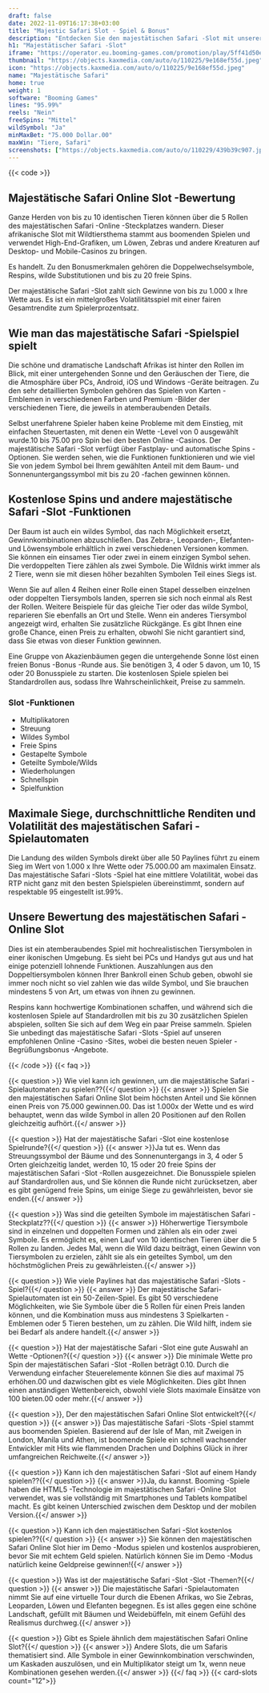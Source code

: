 ```yaml
---
draft: false
date: 2022-11-09T16:17:38+03:00
title: "Majestic Safari Slot - Spiel & Bonus"
description: "Entdecken Sie den majestätischen Safari -Slot mit unserer vollständigen Überprüfung des Gameplays, den Funktionen, maximalen Auszahlungen und wo Sie es mit den besten Casino -Angeboten spielen können."
h1: "Majestätischer Safari -Slot"
iframe: "https://operator.eu.booming-games.com/promotion/play/5ff41d50efcba9001a85f940/desktop/demo-links/en"
thumbnail: "https://objects.kaxmedia.com/auto/o/110225/9e168ef55d.jpeg"
icon: "https://objects.kaxmedia.com/auto/o/110225/9e168ef55d.jpeg"
name: "Majestätische Safari"
home: true
weight: 1
software: "Booming Games"
lines: "95.99%"
reels: "Nein"
freeSpins: "Mittel"
wildSymbol: "Ja"
minMaxBet: "75.000 Dollar.00"
maxWin: "Tiere, Safari"
screenshots: ["https://objects.kaxmedia.com/auto/o/110229/439b39c907.jpeg"]
---
```


{{< code >}}<h2>Majestätische Safari Online Slot -Bewertung</h2><p>Ganze Herden von bis zu 10 identischen Tieren können über die 5 Rollen des majestätischen Safari -Online -Steckplatzes wandern. Dieser afrikanische Slot mit Wildtiersthema stammt aus boomenden Spielen und verwendet High-End-Grafiken, um Löwen, Zebras und andere Kreaturen auf Desktop- und Mobile-Casinos zu bringen.</p><p>Es handelt. Zu den Bonusmerkmalen gehören die Doppelwechselsymbole, Respins, wilde Substitutionen und bis zu 20 freie Spins.</p><p>Der majestätische Safari -Slot zahlt sich Gewinne von bis zu 1.000 x Ihre Wette aus. Es ist ein mittelgroßes Volatilitätsspiel mit einer fairen Gesamtrendite zum Spielerprozentsatz.</p><h2>Wie man das majestätische Safari -Spielspiel spielt</h2><p>Die schöne und dramatische Landschaft Afrikas ist hinter den Rollen im Blick, mit einer untergehenden Sonne und den Geräuschen der Tiere, die die Atmosphäre über PCs, Android, iOS und Windows -Geräte beitragen. Zu den sehr detaillierten Symbolen gehören das Spielen von Karten -Emblemen in verschiedenen Farben und Premium -Bilder der verschiedenen Tiere, die jeweils in atemberaubenden Details.</p><p>Selbst unerfahrene Spieler haben keine Probleme mit dem Einstieg, mit einfachen Steuertasten, mit denen ein Wette -Level von 0 ausgewählt wurde.10 bis 75.00 pro Spin bei den besten Online -Casinos. Der majestätische Safari -Slot verfügt über Fastplay- und automatische Spins -Optionen. Sie werden sehen, wie die Funktionen funktionieren und wie viel Sie von jedem Symbol bei Ihrem gewählten Anteil mit dem Baum- und Sonnenuntergangssymbol mit bis zu 20 -fachen gewinnen können.</p><h2>Kostenlose Spins und andere majestätische Safari -Slot -Funktionen</h2><p>Der Baum ist auch ein wildes Symbol, das nach Möglichkeit ersetzt, Gewinnkombinationen abzuschließen. Das Zebra-, Leoparden-, Elefanten- und Löwensymbole erhältlich in zwei verschiedenen Versionen kommen. Sie können ein einsames Tier oder zwei in einem einzigen Symbol sehen. Die verdoppelten Tiere zählen als zwei Symbole. Die Wildnis wirkt immer als 2 Tiere, wenn sie mit diesen höher bezahlten Symbolen Teil eines Siegs ist.</p><p>Wenn Sie auf allen 4 Reihen einer Rolle einen Stapel desselben einzelnen oder doppelten Tiersymbols landen, sperren sie sich noch einmal als Rest der Rollen. Weitere Beispiele für das gleiche Tier oder das wilde Symbol, reparieren Sie ebenfalls an Ort und Stelle.  Wenn ein anderes Tiersymbol angezeigt wird, erhalten Sie zusätzliche Rückgänge. Es gibt Ihnen eine große Chance, einen Preis zu erhalten, obwohl Sie nicht garantiert sind, dass Sie etwas von dieser Funktion gewinnen.</p><p>Eine Gruppe von Akazienbäumen gegen die untergehende Sonne löst einen freien Bonus -Bonus -Runde aus. Sie benötigen 3, 4 oder 5 davon, um 10, 15 oder 20 Bonusspiele zu starten. Die kostenlosen Spiele spielen bei Standardrollen aus, sodass Ihre Wahrscheinlichkeit, Preise zu sammeln.</p><h3>
Slot -Funktionen</h3><ul>
<li></span>
Multiplikatoren</li>
<li></span>
Streuung</li>
<li></span>
Wildes Symbol</li>
<li></span>
Freie Spins</li>
<li></span>
Gestapelte Symbole</li>
<li></span>
Geteilte Symbole/Wilds</li>
<li></span>
Wiederholungen</li>
<li></span>
Schnellspin</li>
<li></span>
Spielfunktion</li></ul><h2>Maximale Siege, durchschnittliche Renditen und Volatilität des majestätischen Safari -Spielautomaten</h2><p>Die Landung des wilden Symbols direkt über alle 50 Paylines führt zu einem Sieg im Wert von 1.000 x Ihre Wette oder 75.000.00 am maximalen Einsatz. Das majestätische Safari -Slots -Spiel hat eine mittlere Volatilität, wobei das RTP nicht ganz mit den besten Spielspielen übereinstimmt, sondern auf respektable 95 eingestellt ist.99%.</p><h2>Unsere Bewertung des majestätischen Safari -Online Slot</h2><p>Dies ist ein atemberaubendes Spiel mit hochrealistischen Tiersymbolen in einer ikonischen Umgebung. Es sieht bei PCs und Handys gut aus und hat einige potenziell lohnende Funktionen. Auszahlungen aus den Doppeltiersymbolen können Ihrer Bankroll einen Schub geben, obwohl sie immer noch nicht so viel zahlen wie das wilde Symbol, und Sie brauchen mindestens 5 von Art, um etwas von ihnen zu gewinnen.</p><p>Respins kann hochwertige Kombinationen schaffen, und während sich die kostenlosen Spiele auf Standardrollen mit bis zu 30 zusätzlichen Spielen abspielen, sollten Sie sich auf dem Weg ein paar Preise sammeln. Spielen Sie unbedingt das majestätische Safari -Slots -Spiel auf unseren empfohlenen Online -Casino -Sites, wobei die besten neuen Spieler -Begrüßungsbonus -Angebote.</p>
{{< /code >}}
{{< faq >}}

{{< question >}} Wie viel kann ich gewinnen, um die majestätische Safari -Spielautomaten zu spielen??{{</ question >}}
{{< answer >}} Spielen Sie den majestätischen Safari Online Slot beim höchsten Anteil und Sie können einen Preis von 75.000 gewinnen.00. Das ist 1.000x der Wette und es wird behauptet, wenn das wilde Symbol in allen 20 Positionen auf den Rollen gleichzeitig aufhört.{{</ answer >}}

{{< question >}} Hat der majestätische Safari -Slot eine kostenlose Spielrunde?{{</ question >}}
{{< answer >}}Ja tut es. Wenn das Streuungssymbol der Bäume und des Sonnenuntergangs in 3, 4 oder 5 Orten gleichzeitig landet, werden 10, 15 oder 20 freie Spins der majestätischen Safari -Slot -Rollen ausgezeichnet. Die Bonusspiele spielen auf Standardrollen aus, und Sie können die Runde nicht zurücksetzen, aber es gibt genügend freie Spins, um einige Siege zu gewährleisten, bevor sie enden.{{</ answer >}}

{{< question >}} Was sind die geteilten Symbole im majestätischen Safari -Steckplatz??{{</ question >}}
{{< answer >}} Höherwertige Tiersymbole sind in einzelnen und doppelten Formen und zählen als ein oder zwei Symbole. Es ermöglicht es, einen Lauf von 10 identischen Tieren über die 5 Rollen zu landen. Jedes Mal, wenn die Wild dazu beiträgt, einen Gewinn von Tiersymbolen zu erzielen, zählt sie als ein geteiltes Symbol, um den höchstmöglichen Preis zu gewährleisten.{{</ answer >}}

{{< question >}} Wie viele Paylines hat das majestätische Safari -Slots -Spiel?{{</ question >}}
{{< answer >}} Der majestätische Safari-Spielautomaten ist ein 50-Zeilen-Spiel. Es gibt 50 verschiedene Möglichkeiten, wie Sie Symbole über die 5 Rollen für einen Preis landen können, und die Kombination muss aus mindestens 3 Spielkarten -Emblemen oder 5 Tieren bestehen, um zu zählen. Die Wild hilft, indem sie bei Bedarf als andere handelt.{{</ answer >}}

{{< question >}} Hat der majestätische Safari -Slot eine gute Auswahl an Wette -Optionen?{{</ question >}}
{{< answer >}} Die minimale Wette pro Spin der majestätischen Safari -Slot -Rollen beträgt 0.10. Durch die Verwendung einfacher Steuerelemente können Sie dies auf maximal 75 erhöhen.00 und dazwischen gibt es viele Möglichkeiten. Dies gibt Ihnen einen anständigen Wettenbereich, obwohl viele Slots maximale Einsätze von 100 bieten.00 oder mehr.{{</ answer >}}

{{< question >}}, Der den majestätischen Safari Online Slot entwickelt?{{</ question >}}
{{< answer >}} Das majestätische Safari -Slots -Spiel stammt aus boomenden Spielen. Basierend auf der Isle of Man, mit Zweigen in London, Manila und Athen, ist boomende Spiele ein schnell wachsender Entwickler mit Hits wie flammenden Drachen und Dolphins Glück in ihrer umfangreichen Reichweite.{{</ answer >}}

{{< question >}} Kann ich den majestätischen Safari -Slot auf einem Handy spielen??{{</ question >}}
{{< answer >}}Ja, du kannst. Booming -Spiele haben die HTML5 -Technologie im majestätischen Safari -Online Slot verwendet, was sie vollständig mit Smartphones und Tablets kompatibel macht. Es gibt keinen Unterschied zwischen dem Desktop und der mobilen Version.{{</ answer >}}

{{< question >}} Kann ich den majestätischen Safari -Slot kostenlos spielen??{{</ question >}}
{{< answer >}} Sie können den majestätischen Safari Online Slot hier im Demo -Modus spielen und kostenlos ausprobieren, bevor Sie mit echtem Geld spielen. Natürlich können Sie im Demo -Modus natürlich keine Geldpreise gewinnen!{{</ answer >}}

{{< question >}} Was ist der majestätische Safari -Slot -Slot -Themen?{{</ question >}}
{{< answer >}} Die majestätische Safari -Spielautomaten nimmt Sie auf eine virtuelle Tour durch die Ebenen Afrikas, wo Sie Zebras, Leoparden, Löwen und Elefanten begegnen. Es ist alles gegen eine schöne Landschaft, gefüllt mit Bäumen und Weidebüffeln, mit einem Gefühl des Realismus durchweg.{{</ answer >}}

{{< question >}} Gibt es Spiele ähnlich dem majestätischen Safari Online Slot?{{</ question >}}
{{< answer >}} Andere Slots, die um Safaris thematisiert sind. Alle Symbole in einer Gewinnkombination verschwinden, um Kaskaden auszulösen, und ein Multiplikator steigt um 1x, wenn neue Kombinationen gesehen werden.{{</ answer >}}
{{</ faq >}}
{{< card-slots count="12">}}